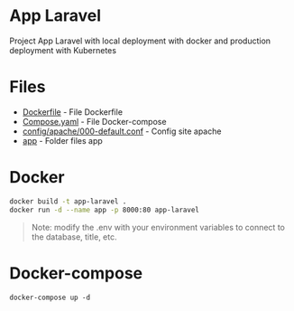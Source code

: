 # App Laravel

Project App Laravel with local deployment with docker and production deployment with Kubernetes

# Files

- [Dockerfile](Dockerfile) - File Dockerfile
- [Compose.yaml](compose.yaml) - File Docker-compose
- [config/apache/000-default.conf](config/apache/000-default.conf) - Config site apache
- [app](app) - Folder files app

# Docker

```bash
docker build -t app-laravel .
docker run -d --name app -p 8000:80 app-laravel
```
>Note: modify the .env with your environment variables to connect to the database, title, etc.

# Docker-compose

```
docker-compose up -d
```



